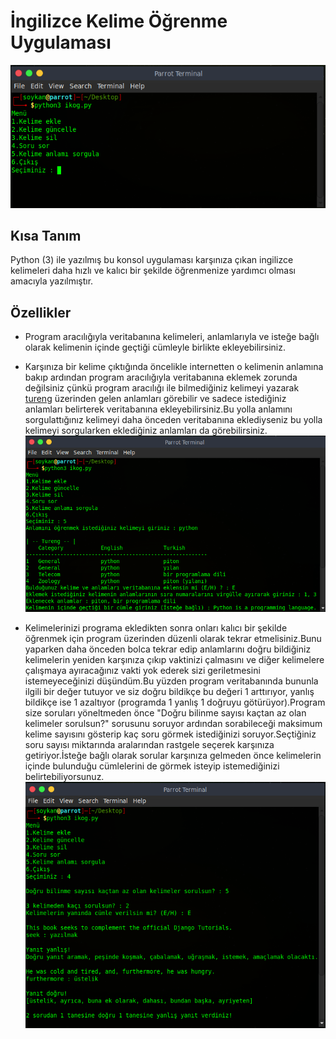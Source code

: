 # İngilizce Kelime Öğrenme Uygulaması


![](https://github.com/soykan/ingilizce-kelime-ogrenme-uygulamasi/blob/master/ikog.PNG?raw=true)

## Kısa Tanım

Python (3) ile yazılmış bu konsol uygulaması karşınıza çıkan ingilizce kelimeleri daha hızlı ve kalıcı bir şekilde öğrenmenize yardımcı olması amacıyla yazılmıştır.

## Özellikler

* Program aracılığıyla veritabanına kelimeleri, anlamlarıyla ve isteğe bağlı olarak kelimenin içinde geçtiği cümleyle birlikte ekleyebilirsiniz.

* Karşınıza bir kelime çıktığında öncelikle internetten o kelimenin anlamına bakıp ardından program aracılığıyla veritabanına eklemek zorunda değilsiniz çünkü program aracılığı ile bilmediğiniz kelimeyi yazarak [tureng](https://tureng.com) üzerinden gelen anlamları görebilir ve sadece istediğiniz anlamları belirterek veritabanına ekleyebilirsiniz.Bu yolla anlamını sorgulattığınız kelimeyi daha önceden veritabanına eklediyseniz bu yolla kelimeyi sorgularken eklediğiniz anlamları da görebilirsiniz.<br/>
![](https://github.com/soykan/ingilizce-kelime-ogrenme-uygulamasi/blob/master/tureng.png?raw=true)

* Kelimelerinizi programa ekledikten sonra onları kalıcı bir şekilde öğrenmek için program üzerinden düzenli olarak tekrar etmelisiniz.Bunu yaparken daha önceden bolca tekrar edip anlamlarını doğru bildiğiniz kelimelerin yeniden karşınıza çıkıp vaktinizi çalmasını ve diğer kelimelere çalışmaya ayıracağınız vakti yok ederek sizi geriletmesini istemeyeceğinizi düşündüm.Bu yüzden program veritabanında bununla ilgili bir değer tutuyor ve siz doğru bildikçe bu değeri 1 arttırıyor, yanlış bildikçe ise 1 azaltıyor (programda 1 yanlış 1 doğruyu götürüyor).Program size soruları yöneltmeden önce "Doğru bilinme sayısı kaçtan az olan kelimeler sorulsun?" sorusunu soruyor ardından sorabileceği maksimum kelime sayısını gösterip kaç soru görmek istediğinizi soruyor.Seçtiğiniz soru sayısı miktarında aralarından rastgele seçerek karşınıza getiriyor.İsteğe bağlı olarak sorular karşınıza gelmeden önce kelimelerin içinde bulunduğu cümlelerini de görmek isteyip istemediğinizi belirtebiliyorsunuz.<br/>
![](https://github.com/soykan/ingilizce-kelime-ogrenme-uygulamasi/blob/master/test.PNG?raw=true)
